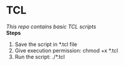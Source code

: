 # TCL<br>
*This repo contains basic TCL scripts*<br>
**Steps**<br>
1. Save the script in *.tcl file
2. Give execution permission: chmod +x *.tcl
3. Run the script: ./*.tcl
